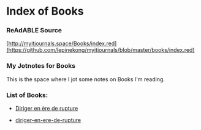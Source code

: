
# Index of Books


### ReAdABLE Source

[http://myitjournals.space/Books/index.red](https://github.com/lepinekong/myitjournals/blob/master/books/index.red)


### My Jotnotes for Books


This is the space where I jot some notes on Books I'm reading.


### List of Books:

- [Diriger en ère de rupture](.none)
                        
- [diriger-en-ere-de-rupture](none)
                        
